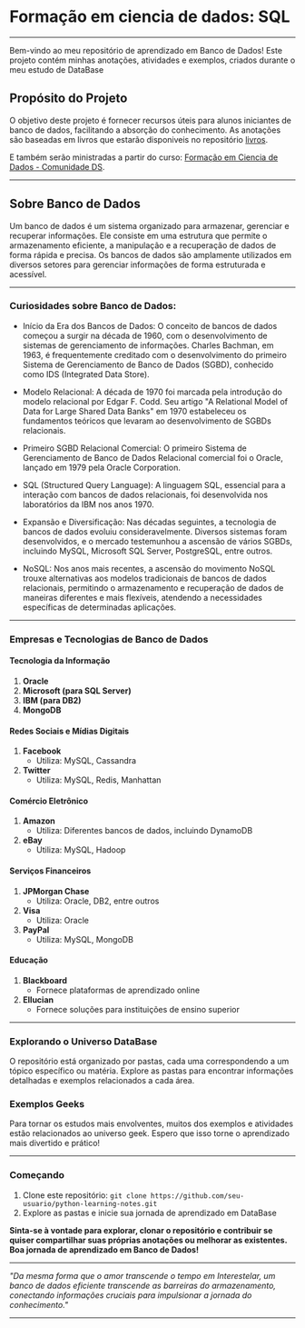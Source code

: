 # Formação em ciencia de dados: SQL 
---
Bem-vindo ao meu repositório de aprendizado em Banco de Dados! Este projeto contém minhas anotações, atividades e exemplos, criados durante o meu estudo de DataBase

## Propósito do Projeto

O objetivo deste projeto é fornecer recursos úteis para alunos iniciantes de banco de dados, facilitando a absorção do conhecimento. As anotações são baseadas em livros que estarão disponiveis no repositório [livros](https://github.com/Maysa502/Database-Exploration/tree/main/Livros).

E também serão ministradas a partir do curso: [Formação em Ciencia de Dados - Comunidade DS](https://www.comunidadeds.com/formacao-profissional-ciencia-de-dados?gad_source=1&gclid=CjwKCAiAlJKuBhAdEiwAnZb7lek6ybIYm2eBR3Dg5b1iDiUAiW0dFzG_0BbpxmcAHc3kdFtoggtr1BoCnQoQAvD_BwE).



---


## Sobre Banco de Dados

Um banco de dados é um sistema organizado para armazenar, gerenciar e recuperar informações. Ele consiste em uma estrutura que permite o armazenamento eficiente, a manipulação e a recuperação de dados de forma rápida e precisa. Os bancos de dados são amplamente utilizados em diversos setores para gerenciar informações de forma estruturada e acessível.

---

### Curiosidades sobre Banco de Dados:

- Início da Era dos Bancos de Dados: O conceito de bancos de dados começou a surgir na década de 1960, com o desenvolvimento de sistemas de gerenciamento de informações. Charles Bachman, em 1963, é frequentemente creditado com o desenvolvimento do primeiro Sistema de Gerenciamento de Banco de Dados (SGBD), conhecido como IDS (Integrated Data Store).

- Modelo Relacional: A década de 1970 foi marcada pela introdução do modelo relacional por Edgar F. Codd. Seu artigo "A Relational Model of Data for Large Shared Data Banks" em 1970 estabeleceu os fundamentos teóricos que levaram ao desenvolvimento de SGBDs relacionais.

- Primeiro SGBD Relacional Comercial: O primeiro Sistema de Gerenciamento de Banco de Dados Relacional comercial foi o Oracle, lançado em 1979 pela Oracle Corporation.

- SQL (Structured Query Language): A linguagem SQL, essencial para a interação com bancos de dados relacionais, foi desenvolvida nos laboratórios da IBM nos anos 1970.

- Expansão e Diversificação: Nas décadas seguintes, a tecnologia de bancos de dados evoluiu consideravelmente. Diversos sistemas foram desenvolvidos, e o mercado testemunhou a ascensão de vários SGBDs, incluindo MySQL, Microsoft SQL Server, PostgreSQL, entre outros.

- NoSQL: Nos anos mais recentes, a ascensão do movimento NoSQL trouxe alternativas aos modelos tradicionais de bancos de dados relacionais, permitindo o armazenamento e recuperação de dados de maneiras diferentes e mais flexíveis, atendendo a necessidades específicas de determinadas aplicações.


---
### Empresas e Tecnologias de Banco de Dados 

#### Tecnologia da Informação
1. **Oracle**
2. **Microsoft (para SQL Server)**
3. **IBM (para DB2)**
4. **MongoDB**

#### Redes Sociais e Mídias Digitais
1. **Facebook**
   - Utiliza: MySQL, Cassandra
2. **Twitter**
   - Utiliza: MySQL, Redis, Manhattan

#### Comércio Eletrônico
1. **Amazon**
   - Utiliza: Diferentes bancos de dados, incluindo DynamoDB
2. **eBay**
   - Utiliza: MySQL, Hadoop

#### Serviços Financeiros
1. **JPMorgan Chase**
   - Utiliza: Oracle, DB2, entre outros
2. **Visa**
   - Utiliza: Oracle
3. **PayPal**
   - Utiliza: MySQL, MongoDB

#### Educação
1. **Blackboard**
   - Fornece plataformas de aprendizado online
2. **Ellucian**
   - Fornece soluções para instituições de ensino superior
---

### Explorando o Universo DataBase

O repositório está organizado por pastas, cada uma correspondendo a um tópico específico ou matéria. Explore as pastas para encontrar informações detalhadas e exemplos relacionados a cada área.



### Exemplos Geeks

Para tornar os estudos mais envolventes, muitos dos exemplos e atividades estão relacionados ao universo geek. Espero que isso torne o aprendizado mais divertido e prático!

---

### Começando

1. Clone este repositório: `git clone https://github.com/seu-usuario/python-learning-notes.git`
2. Explore as pastas e inicie sua jornada de aprendizado em DataBase


**Sinta-se à vontade para explorar, clonar o repositório e contribuir se quiser compartilhar suas próprias anotações ou melhorar as existentes. Boa jornada de aprendizado em Banco de Dados!**

---
 *"Da mesma forma que o amor transcende o tempo em Interestelar, um banco de dados eficiente transcende as barreiras do armazenamento, conectando informações cruciais para impulsionar a jornada do conhecimento."*

---


